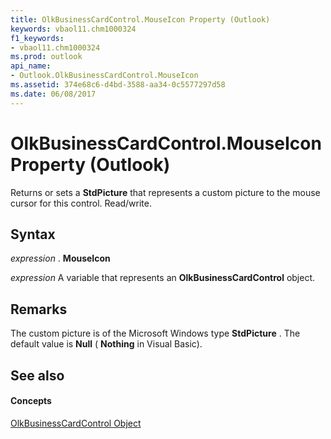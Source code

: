 ```yaml
---
title: OlkBusinessCardControl.MouseIcon Property (Outlook)
keywords: vbaol11.chm1000324
f1_keywords:
- vbaol11.chm1000324
ms.prod: outlook
api_name:
- Outlook.OlkBusinessCardControl.MouseIcon
ms.assetid: 374e68c6-d4bd-3588-aa34-0c5577297d58
ms.date: 06/08/2017
---
```



# OlkBusinessCardControl.MouseIcon Property (Outlook)

Returns or sets a **StdPicture** that represents a custom picture to the mouse cursor for this control. Read/write.


## Syntax

 _expression_ . **MouseIcon**

 _expression_ A variable that represents an **OlkBusinessCardControl** object.


## Remarks

The custom picture is of the Microsoft Windows type **StdPicture** . The default value is **Null** ( **Nothing** in Visual Basic).


## See also


#### Concepts


[OlkBusinessCardControl Object](olkbusinesscardcontrol-object-outlook.md)


